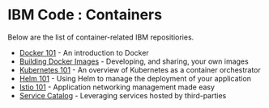 # IBM Code : Containers

Below are the list of container-related IBM repositiories.

* [Docker 101](https://github.com/IBM/intro-to-docker-lab) -
  An introduction to Docker
* [Building Docker Images](https://github.com/IBM/buildingimages) -
  Developing, and sharing, your own images
* [Kubernetes 101](https://github.com/IBM/kube101) -
  An overview of Kubernetes as a container orchestrator
* [Helm 101](https://github.com/IBM/helm101) -
  Using Helm to manage the deployment of your application
* [Istio 101](https://github.com/IBM/istio101) -
  Application networking management made easy
* [Service Catalog](https://github.com/IBM/svccat) -
  Leveraging services hosted by third-parties

